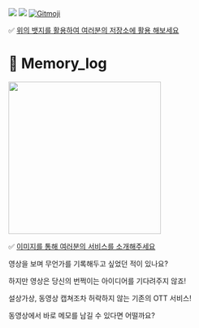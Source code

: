 ![](https://img.shields.io/badge/project-Memory.log-blue?style=for-the-badge)
![](https://img.shields.io/badge/Memory.log-Mobile-black?style=for-the-badge)
<a href="https://gitmoji.carloscuesta.me">
  <img src="https://img.shields.io/badge/gitmoji-%20😜%20😍-FFDD67.svg?style=for-the-badge" alt="Gitmoji">
</a> 


✅ [위의 뱃지를 활용하여 여러분의 저장소에 활용 해보세요](https://github.com/badges/shields)

# 📸 Memory_log
<img src=https://user-images.githubusercontent.com/48914716/89749904-b0283a80-db04-11ea-9a9f-827a9cecea8c.png width=300 height=300 />

✅ [이미지를 통해 여러분의 서비스를 소개해주세요](https://worthpreading.tistory.com/83)

영상을 보며 무언가를 기록해두고 싶었던 적이 있나요?

하지만 영상은 당신의 번쩍이는 아이디어를 기다려주지 않죠!

설상가상, 동영상 캡쳐조차 허락하지 않는 기존의 OTT 서비스!

동영상에서 바로 메모를 남길 수 있다면 어떨까요?

